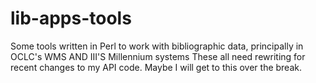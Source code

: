 # lib-apps-tools
Some tools written in Perl to work with bibliographic data, principally in OCLC's WMS AND III'S Millennium systems
These all need rewriting for recent changes to my API code.  Maybe I will get to this over the break.
